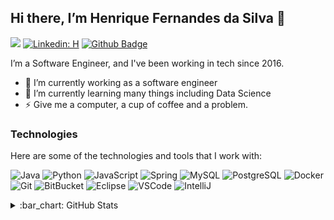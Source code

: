 ## Hi there, I’m Henrique Fernandes da Silva 👋

![](https://komarev.com/ghpvc/?username=silvahenrique&label=PROFILE+VIEWS&style=flat-square)
[![Linkedin: H](https://img.shields.io/badge/-Linkedin-blue?style=flat-square&logo=Linkedin&logoColor=white&link=https://www.linkedin.com/in/henrique-f-silva/)](https://www.linkedin.com/in/henrique-f-silva/)
[![Github Badge](https://img.shields.io/badge/-Github-000?style=flat-square&logo=Github&logoColor=white&link=https://github.com/silvahenrique)](https://github.com/silvahenrique)

I’m a Software Engineer, and I've been working in tech since 2016. 

- 🔭 I’m currently working as a software engineer
- 🌱 I’m currently learning many things including Data Science
- ⚡ Give me a computer, a cup of coffee and a problem.

<!--
- 💬 Ask me about ...
- 📫 How to reach me: ...
- 😄 Pronouns: ...
- ⚡ Fun fact: ...
-->


### Technologies

Here are some of the technologies and tools that I work with:

![Java](https://img.shields.io/badge/-Java-007396?style=flat-square&logo=java)
![Python](https://img.shields.io/badge/-Python-ffffb3?style=flat-square&logo=python)
![JavaScript](https://img.shields.io/badge/-JavaScript-black?style=flat-square&logo=javascript)
![Spring](https://img.shields.io/badge/-Spring-6DB33F?style=flat-square&logo=spring&logoColor=white)
![MySQL](https://img.shields.io/badge/-MySQL-4479A1?style=flat-square&logo=mysql&logoColor=white)
![PostgreSQL](https://img.shields.io/badge/PostgreSQL-0077b3?style=flat-square&logo=postgresql&logoColor=white)
![Docker](https://img.shields.io/badge/-Docker-2496ED?style=flat-square&logo=docker&logoColor=white)
![Git](https://img.shields.io/badge/-Git-black?style=flat-square&logo=git)
![BitBucket](https://img.shields.io/badge/-BitBucket-darkblue?style=flat-square&logo=bitbucket)
![Eclipse](https://img.shields.io/badge/-Eclipse-2C2255?style=flat-square&logo=eclipse&logoColor=white)
![VSCode](https://img.shields.io/badge/-VSCode-007ACC?style=flat-square&logo=visual-studio-code&logoColor=white)
![IntelliJ](https://img.shields.io/badge/-IntelliJ%20IDEA-black?style=flat-square&logo=intellij-idea&logoColor=white)

<details>
  <summary>:bar_chart: GitHub Stats</summary>
<div align="left">
    <a href="https://github.com/silvahenrique">
        <img height="180em" src="https://github-readme-stats.vercel.app/api?username=silvahenrique&show_icons=true&theme=dracula&include_all_commits=true&count_private=true"/>
        <img height="180em" src="https://github-readme-stats.vercel.app/api/top-langs/?username=silvahenrique&layout=compact&langs_count=7&theme=dracula"/>
    </a>
</div>
</details>

